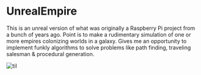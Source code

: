 # UnrealEmpire

This is an unreal version of what was originally a Raspberry Pi project from a bunch of years ago. 
Point is to make a rudimentary simulation of one or more empires colonizing worlds in a galaxy.
Gives me an opportunity to implement funkly algorithms to solve problems like path finding, traveling salesman & procedural generation. 

![til](./Img/GalaxyZoom.gif)
